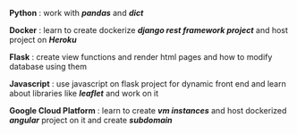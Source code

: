 **Python** : work with ***pandas*** and ***dict*** 

**Docker** : learn to create dockerize ***django rest framework project*** and host project on ***Heroku***

**Flask** :
create view functions and render html pages and how to modify database using them 

**Javascript** : use javascript  on flask project for dynamic front end and learn about libraries like ***leaflet*** and work on it

**Google Cloud Platform** : learn to create ***vm instances*** and host dockerized ***angular*** project on it and create ***subdomain***
